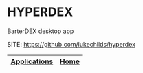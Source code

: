 # HYPERDEX
 
 BarterDEX desktop app
 
 SITE: https://github.com/lukechilds/hyperdex

 | [Applications](https://portable-linux-apps.github.io/apps.html) | [Home](https://portable-linux-apps.github.io)
 | --- | --- |
